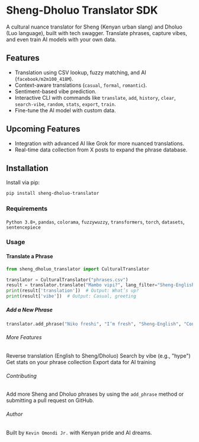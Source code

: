 # Sheng-Dholuo Translator SDK

A cultural nuance translator for Sheng (Kenyan urban slang) and Dholuo (Luo language), built with tech swagger. Translate phrases, capture vibes, and even train AI models with your own data.

## Features
- Translation using CSV lookup, fuzzy matching, and AI (`facebook/m2m100_418M`).
- Context-aware translations (`casual`, `formal`, `romantic`).
- Sentiment-based vibe prediction.
- Interactive CLI with commands like `translate`, `add`, `history`, `clear`, `search-vibe`, `random`, `stats`, `export`, `train`.
- Fine-tune the AI model with custom data.

## Upcoming Features
- Integration with advanced AI like Grok for more nuanced translations.
- Real-time data collection from X posts to expand the phrase database.

## Installation

Install via pip:

```bash
pip install sheng-dholuo-translator
```

### Requirements

`Python 3.8+`,
`pandas`, `colorama`, `fuzzywuzzy`, `transformers`, `torch`, `datasets`, `sentencepiece`

### Usage

#### Translate a Phrase

```python
from sheng_dholuo_translator import CulturalTranslator

translator = CulturalTranslator("phrases.csv")
result = translator.translate("Mambo vipi?", lang_filter="Sheng-English")
print(result['translation'])  # Output: What’s up?
print(result['vibe'])  # Output: Casual, greeting
```

##### Add a New Phrase

```python
translator.add_phrase("Niko freshi", "I’m fresh", "Sheng-English", "Confident, stylish")
```

###### More Features

Reverse translation (English to Sheng/Dholuo)
Search by vibe (e.g., "hype")
Get stats on your phrase collection
Export data for AI training

###### Contributing

Add more Sheng and Dholuo phrases by using the `add_phrase` method or submitting a pull request on GitHub.

###### Author

Built by `Kevin Omondi Jr.` with Kenyan pride and AI dreams.
